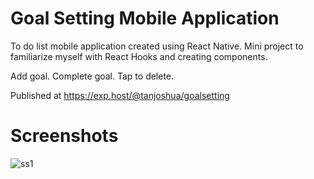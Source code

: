 # Goal Setting Mobile Application
To do list mobile application created using React Native. 
Mini project to familiarize myself with React Hooks and creating components.

Add goal. Complete goal. Tap to delete.

Published at https://exp.host/@tanjoshua/goalsetting

# Screenshots
![ss1](https://ibb.co/0BwBY2H)
